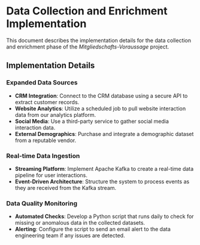 # Data Collection and Enrichment Implementation

This document describes the implementation details for the data collection and enrichment phase of the *Mitgliedschafts-Voraussage* project.

## Implementation Details

### Expanded Data Sources
- **CRM Integration**: Connect to the CRM database using a secure API to extract customer records.
- **Website Analytics**: Utilize a scheduled job to pull website interaction data from our analytics platform.
- **Social Media**: Use a third-party service to gather social media interaction data.
- **External Demographics**: Purchase and integrate a demographic dataset from a reputable vendor.

### Real-time Data Ingestion
- **Streaming Platform**: Implement Apache Kafka to create a real-time data pipeline for user interactions.
- **Event-Driven Architecture**: Structure the system to process events as they are received from the Kafka stream.

### Data Quality Monitoring
- **Automated Checks**: Develop a Python script that runs daily to check for missing or anomalous data in the collected datasets.
- **Alerting**: Configure the script to send an email alert to the data engineering team if any issues are detected.
